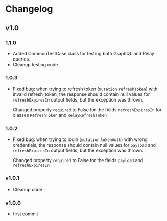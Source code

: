 # Changelog

## v1.0

### 1.1.0

- Added CommonTestCase class for testing both GraphQL and Relay queries.
- Cleanup testing code

### 1.0.3

- Fixed bug: when trying to refresh token (`mutation` `refreshToken`)  with invalid refresh_token,
  the response should contain null values for `refreshExpiresIn` output fields,
  but the exception was thrown.

  Changed property `required` to False for the fields `refreshExpiresIn` for
  classes `RefreshToken` and `RelayRefreshToken`

### 1.0.2

- Fixed bug: when trying to login (`mutation` `tokenAuth`) with wrong credentials, the response should contain
  null values for `payload` and `refreshExpiresIn` output fields, but the exception was thrown.

  Changed property `required` to False for the fields `payload` and `refreshExpiresIn`

### v1.0.1

- Cleanup code

### v1.0.0

- first commit
